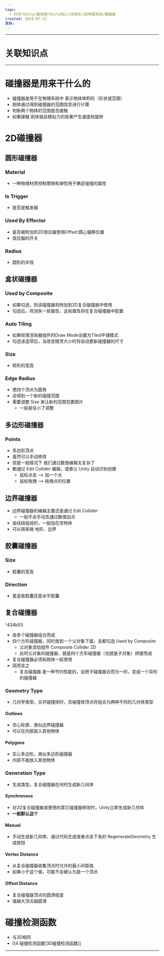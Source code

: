 ```yaml
---
tags:
  - 科学/Unity/唐老狮/Unity核心/2D相关/2D物理系统/碰撞器
created: 2024-07-22
更新:
---
```


---
# 关联知识点



---
# 碰撞器是用来干什么的

- 碰撞器是用于在物理系统中 表示物体体积的（形状或范围）
- 刚体通过得到碰撞器的范围信息进行计算
- 判断两个物体的范围是否接触
- 如果接触 刚体就会模拟力的效果产生速度和旋转
# 2D碰撞器
## 圆形碰撞器

### Material

- 一种物理材质控制摩擦和弹性用于确定碰撞的属性
### Is Trigger

- 是否是触发器
### Used By Effector

- 是否被附加的2D效应器使用Offset:圆心偏移位置
- 效应器的开关
### Radius

- 圆形的半径
## 盒状碰撞器
### Used by Composite

- 如果勾选，则该碰撞器将附加到2D复合碰撞器中使用
- 勾选后，将消失一些属性，这些属性将在复合碰撞器中配置
### Auto Tiling

- 如果经理渲染器组件的Draw Mode设置为Tiled平铺模式
- 勾选该选项后，当改变精灵大小时将自动更新碰撞器的尺寸
### Size

- 矩形的宽高
### Edge Radius

- 使四个顶点为圆角
- 会得到一个新的碰撞范围
- 需要调整 Size 来让新的范围包裹图片
	- 一般是往小了调整
## 多边形碰撞器

### Points

- 多边形顶点
- 虽然可以手动修改
- 但是一般情况下 我们通过数值编辑太复杂了
- 都通过 Edit Collider 编辑，或者让 Unity 自动识别创建
	- 鼠标点击 ——> 加一个点
	- 鼠标拖拽 ——> 拖拽点的位置
## 边界碰撞器

- 边界碰撞器的编辑主要还是通过 Edit Collider
	- 一般不会手动去通过数值加点
- 由线段组成的，一般加在空物体
- 可以用来做 地形、边界
## 胶囊碰撞器

### Size

- 胶囊的宽高
### Direction

- 是竖直胶囊还是水平胶囊
## 复合碰撞器

^434b03

- 由多个碰撞器组合而成
- 四个方形碰撞器，同时放到一个父对象下面，且都勾选 Used by Composite
	- 父对象添加组件 Composite Collider 2D
	- 此时父对象的碰撞器，就是四个方形碰撞器（也就是子对象）拼接而成
- 复合碰撞器必须和刚体一起使用
- 简而言之
	- 复合碰撞器 是一种节约性能的，会把子碰撞器合而为一的，变成一个异形的碰撞器
### Geometry Type

- 几何学类型，合并碰撞体时，否碰撞体顶点将组合为两种不同的几何体类型
#### Outlines

- 空心轮廓，类似边界碰撞器
- 可以在内部放入其他物体
#### Polygons

- 实心多边形，类似多边形碰撞器
- 内部不能放入其他物体
### Generation Type

- 生成类型，复合碰撞器在何时生成新几何体
#### Synchronous

- 对2D复合碰撞器或使用的其它碰撞器修改时，Unity立即生成新几何体
- **一般默认这个**
#### Manual

- 手动生成新几何体，通过代码生成或者点击下发的 RegenerateGeometry 生成按钮
#### Vertex Distance

- 从复合碰撞器收集顶点时允许的最小间距值
- 如果小于这个值，可能不会被认为是一个顶点

#### Offset Distance

- 复合碰撞器顶点的圆滑程度
- 值越大顶点越圆滑
# 碰撞检测函数

- 与3D相同
- [[4 碰撞检测函数|3D碰撞检测函数]]

---
